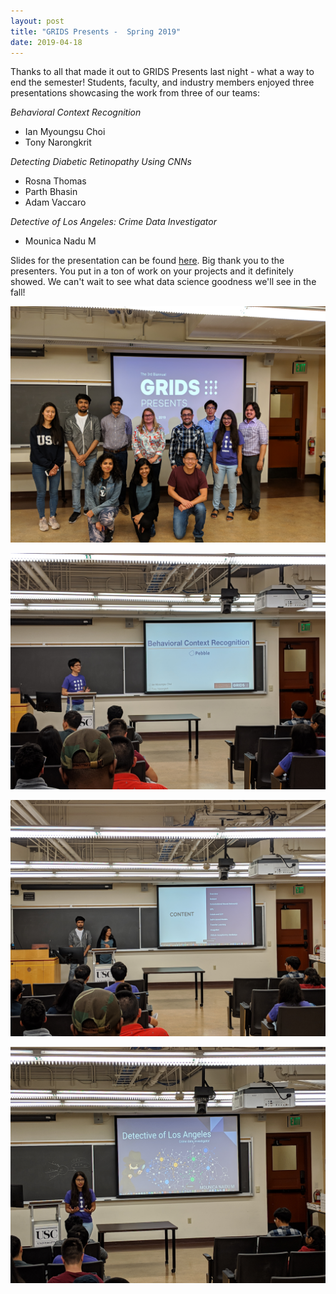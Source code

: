 ```yaml
---
layout: post
title: "GRIDS Presents -  Spring 2019"
date: 2019-04-18
---
```


Thanks to all that made it out to GRIDS Presents last night - what a way to end the semester! Students, faculty, and industry members enjoyed three presentations showcasing the work from three of our teams:

_Behavioral Context Recognition_
* Ian Myoungsu Choi
* Tony Narongkrit

_Detecting Diabetic Retinopathy Using CNNs_
* Rosna Thomas
* Parth Bhasin
* Adam Vaccaro

_Detective of Los Angeles: Crime Data Investigator_
* Mounica Nadu M

Slides for the presentation can be found [here](https://docs.google.com/presentation/d/1PDW7ngo_H_vB1tMk6MVvk7n4iOuVxn-Jk3k61RBTXws). Big thank you to the presenters. You put in a ton of work on your projects and it definitely showed. We can't wait to see what data science goodness we'll see in the fall!

![GRIDS Presents advisors, presenters, and organizers](/assets/img/blog/2019-04-18-grids-presents-spring-2019/grids-presents-group.jpg "GRIDS Presents advisors, presenters, and organizers")

![Behavioral Context Recognition](/assets/img/blog/2019-04-18-grids-presents-spring-2019/presentation-context.jpg "Behavioral Context Recognition")

![Detecting Diabetic Retinopathy Using CNNs](/assets/img/blog/2019-04-18-grids-presents-spring-2019/presentation-cnn.jpg "Detecting Diabetic Retinopathy Using CNNs")

![Detective of Los Angeles](/assets/img/blog/2019-04-18-grids-presents-spring-2019/presentation-detective.jpg "Detective of Los Angeles")